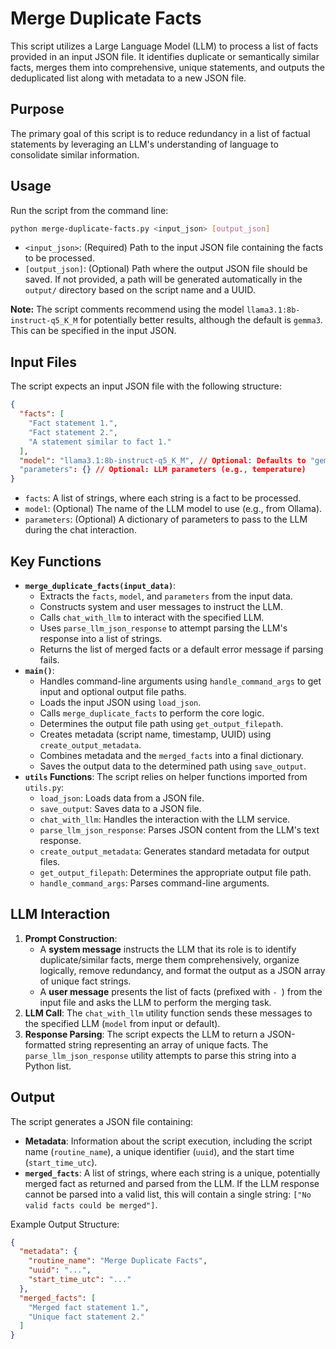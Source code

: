 # Merge Duplicate Facts

This script utilizes a Large Language Model (LLM) to process a list of facts provided in an input JSON file. It identifies duplicate or semantically similar facts, merges them into comprehensive, unique statements, and outputs the deduplicated list along with metadata to a new JSON file.

## Purpose

The primary goal of this script is to reduce redundancy in a list of factual statements by leveraging an LLM's understanding of language to consolidate similar information.

## Usage

Run the script from the command line:

```bash
python merge-duplicate-facts.py <input_json> [output_json]
```

*   `<input_json>`: (Required) Path to the input JSON file containing the facts to be processed.
*   `[output_json]`: (Optional) Path where the output JSON file should be saved. If not provided, a path will be generated automatically in the `output/` directory based on the script name and a UUID.

**Note:** The script comments recommend using the model `llama3.1:8b-instruct-q5_K_M` for potentially better results, although the default is `gemma3`. This can be specified in the input JSON.

## Input Files

The script expects an input JSON file with the following structure:

```json
{
  "facts": [
    "Fact statement 1.",
    "Fact statement 2.",
    "A statement similar to fact 1."
  ],
  "model": "llama3.1:8b-instruct-q5_K_M", // Optional: Defaults to "gemma3" if omitted
  "parameters": {} // Optional: LLM parameters (e.g., temperature)
}
```

*   `facts`: A list of strings, where each string is a fact to be processed.
*   `model`: (Optional) The name of the LLM model to use (e.g., from Ollama).
*   `parameters`: (Optional) A dictionary of parameters to pass to the LLM during the chat interaction.

## Key Functions

*   **`merge_duplicate_facts(input_data)`**:
    *   Extracts the `facts`, `model`, and `parameters` from the input data.
    *   Constructs system and user messages to instruct the LLM.
    *   Calls `chat_with_llm` to interact with the specified LLM.
    *   Uses `parse_llm_json_response` to attempt parsing the LLM's response into a list of strings.
    *   Returns the list of merged facts or a default error message if parsing fails.
*   **`main()`**:
    *   Handles command-line arguments using `handle_command_args` to get input and optional output file paths.
    *   Loads the input JSON using `load_json`.
    *   Calls `merge_duplicate_facts` to perform the core logic.
    *   Determines the output file path using `get_output_filepath`.
    *   Creates metadata (script name, timestamp, UUID) using `create_output_metadata`.
    *   Combines metadata and the `merged_facts` into a final dictionary.
    *   Saves the output data to the determined path using `save_output`.
*   **`utils` Functions**: The script relies on helper functions imported from `utils.py`:
    *   `load_json`: Loads data from a JSON file.
    *   `save_output`: Saves data to a JSON file.
    *   `chat_with_llm`: Handles the interaction with the LLM service.
    *   `parse_llm_json_response`: Parses JSON content from the LLM's text response.
    *   `create_output_metadata`: Generates standard metadata for output files.
    *   `get_output_filepath`: Determines the appropriate output file path.
    *   `handle_command_args`: Parses command-line arguments.

## LLM Interaction

1.  **Prompt Construction**:
    *   A **system message** instructs the LLM that its role is to identify duplicate/similar facts, merge them comprehensively, organize logically, remove redundancy, and format the output as a JSON array of unique fact strings.
    *   A **user message** presents the list of facts (prefixed with `- `) from the input file and asks the LLM to perform the merging task.
2.  **LLM Call**: The `chat_with_llm` utility function sends these messages to the specified LLM (`model` from input or default).
3.  **Response Parsing**: The script expects the LLM to return a JSON-formatted string representing an array of unique facts. The `parse_llm_json_response` utility attempts to parse this string into a Python list.

## Output

The script generates a JSON file containing:

*   **Metadata**: Information about the script execution, including the script name (`routine_name`), a unique identifier (`uuid`), and the start time (`start_time_utc`).
*   **`merged_facts`**: A list of strings, where each string is a unique, potentially merged fact as returned and parsed from the LLM. If the LLM response cannot be parsed into a valid list, this will contain a single string: `["No valid facts could be merged"]`.

Example Output Structure:

```json
{
  "metadata": {
    "routine_name": "Merge Duplicate Facts",
    "uuid": "...",
    "start_time_utc": "..."
  },
  "merged_facts": [
    "Merged fact statement 1.",
    "Unique fact statement 2."
  ]
}